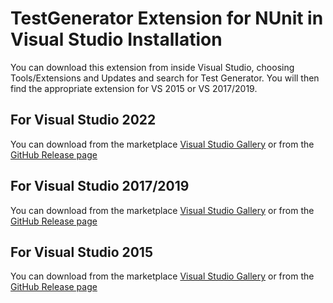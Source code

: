 # TestGenerator Extension for NUnit in Visual Studio Installation

You can download this extension from inside Visual Studio, choosing Tools/Extensions and Updates and search for Test
Generator.  You will then find the appropriate extension for VS 2015 or VS 2017/2019.

## For Visual Studio 2022

You can download from the marketplace [Visual Studio
Gallery](https://marketplace.visualstudio.com/items?itemName=NUnitDevelopers.nunittestgeneratorextension2022) or from
the [GitHub Release page](https://github.com/nunit/nunit-vs-testgenerator/releases)

## For Visual Studio 2017/2019

You can download from the marketplace [Visual Studio
Gallery](https://marketplace.visualstudio.com/items?itemName=NUnitDevelopers.TestGeneratorNUnitextension-18371) or from
the [GitHub Release page](https://github.com/nunit/nunit-vs-testgenerator/releases)

## For Visual Studio 2015

You can download from the marketplace [Visual Studio
Gallery](https://visualstudiogallery.msdn.microsoft.com/bd30bf3f-4183-4b00-a245-1875316b8cd3) or from the [GitHub
Release page](https://github.com/nunit/nunit-vs-testgenerator/releases)
